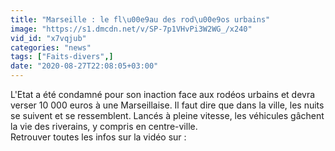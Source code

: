 ```yaml
---
title: "Marseille : le fl\u00e9au des rod\u00e9os urbains"
image: "https://s1.dmcdn.net/v/SP-7p1VHvPi3W2WG_/x240"
vid_id: "x7vqjub"
categories: "news"
tags: ["Faits-divers",]
date: "2020-08-27T22:08:05+03:00"
---
```

L'Etat a été condamné pour son inaction face aux rodéos urbains et devra verser 10 000 euros à une Marseillaise. Il faut dire que dans la ville, les nuits se suivent et se ressemblent. Lancés à pleine vitesse, les véhicules gâchent la vie des riverains, y compris en centre-ville.  <br>Retrouver toutes les infos sur la vidéo sur : 
